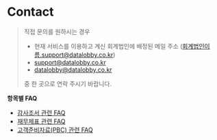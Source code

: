 # Contact

> 직접 문의를 원하시는 경우
>
> * 현재 서비스를 이용하고 계신 회계법인에 배정된 메일 주소 \(회계법인이름.support@datalobby.co.kr\)
> * support@datalobby.co.kr
> * datalobby@datalobby.co.kr
>
> 중 한 곳으로 연락 주시기 바랍니다.

**항목별 FAQ**

* [감사조서 관련 FAQ](audit-lobby-faq/faq-1.md)
* [재무제표 관련 FAQ](audit-lobby-faq/faq.md)
* [고객준비자료\(PBC\) 관련 FAQ](audit-lobby-faq/pbc-faq.md)

